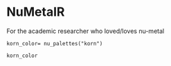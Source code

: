 # NuMetalR
For the academic researcher who loved/loves nu-metal 


```
korn_color= nu_palettes("korn")

korn_color
```
